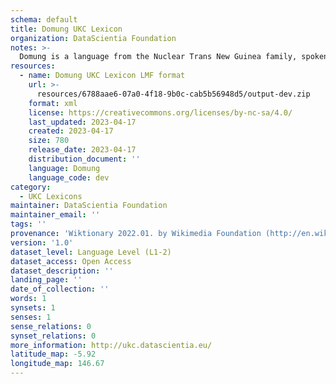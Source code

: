 ```yaml
---
schema: default
title: Domung UKC Lexicon
organization: DataScientia Foundation
notes: >-
  Domung is a language from the Nuclear Trans New Guinea family, spoken in Oceania. The UKC Lexicon of Domung is represented as a lexico-semantic network. It consists of words, word senses, synsets, as well as sense-level and synset-level relationships.
resources:
  - name: Domung UKC Lexicon LMF format
    url: >-
      resources/6788aae6-07a0-4f18-9b0c-cab5b56948d5/output-dev.zip
    format: xml
    license: https://creativecommons.org/licenses/by-nc-sa/4.0/
    last_updated: 2023-04-17
    created: 2023-04-17
    size: 780
    release_date: 2023-04-17
    distribution_document: ''
    language: Domung
    language_code: dev
category:
  - UKC Lexicons
maintainer: DataScientia Foundation
maintainer_email: ''
tags: ''
provenance: 'Wiktionary 2022.01. by Wikimedia Foundation (http://en.wiktionary.org); Princeton WordNet 2.1 by Princeton University (https://wordnet.princeton.edu)'
version: '1.0'
dataset_level: Language Level (L1-2)
dataset_access: Open Access
dataset_description: ''
landing_page: ''
date_of_collection: ''
words: 1
synsets: 1
senses: 1
sense_relations: 0
synset_relations: 0
more_information: http://ukc.datascientia.eu/
latitude_map: -5.92
longitude_map: 146.67
---
```

